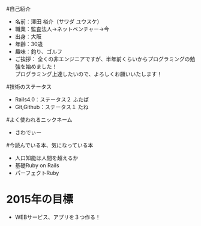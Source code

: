 #自己紹介
 - 名前：澤田 裕介（サワダ ユウスケ）  
 - 職業：監査法人→ネットベンチャー→今
 - 出身：大阪
 - 年齢：30歳
 - 趣味：釣り、ゴルフ
 - ご挨拶：
 全くの非エンジニアですが、半年前くらいからプログラミングの勉強を始めました！  
 プログラミング上達したいので、よろしくお願いいたします！

#技術のステータス
 - Rails4.0：ステータス２ ふたば  
 - Git,Github：ステータス１ たね  

#よく使われるニックネーム
 - さわでぃー

#今読んでいる本、気になっている本
 - 人口知能は人間を超えるか
 - 基礎Ruby on Rails  
 - パーフェクトRuby

# 2015年の目標
 - WEBサービス、アプリを３つ作る！
 
